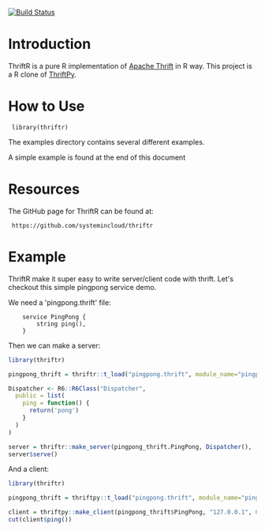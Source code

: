 [![Build Status](https://travis-ci.org/systemincloud/thriftr.svg?branch=master)](https://travis-ci.org/systemincloud/thriftr)

Introduction
============

ThriftR is a pure R implementation of [Apache  Thrift](http://thrift.apache.org) in R way. 
This project is a R clone of [ThriftPy](https://github.com/eleme/thriftpy).

How to Use
==========

     library(thriftr)

The examples directory contains several different examples.

A simple example is found at the end of this document

Resources
=========
The GitHub page for ThriftR can be found at:

     https://github.com/systemincloud/thriftr


Example
=======

ThriftR make it super easy to write server/client code with thrift. Let's checkout this simple pingpong service demo.

We need a 'pingpong.thrift' file:

```
    service PingPong {
        string ping(),
    }
```

Then we can make a server:


```R
library(thriftr)

pingpong_thrift = thriftr::t_load("pingpong.thrift", module_name="pingpong_thrift")

Dispatcher <- R6::R6Class("Dispatcher",
  public = list(
    ping = function() {
      return('pong')
    }
  )
)

server = thriftr::make_server(pingpong_thrift.PingPong, Dispatcher(), '127.0.0.1', 6000)
server$serve()
```

And a client:

```R
library(thriftr)

pingpong_thrift = thriftpy::t_load("pingpong.thrift", module_name="pingpong_thrift")

client = thriftpy::make_client(pingpong_thrift$PingPong, "127.0.0.1", 6000)
cut(client$ping())
```
